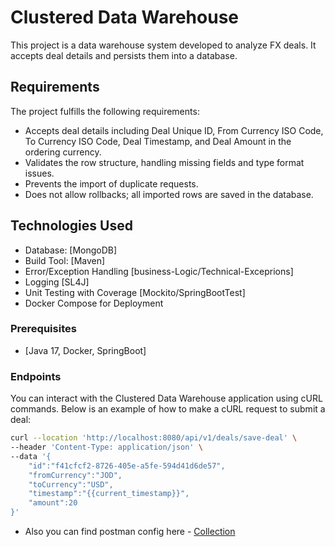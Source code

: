 # Clustered Data Warehouse

This project is a data warehouse system developed to analyze FX deals. It accepts deal details and persists them into a database.

## Requirements

The project fulfills the following requirements:

- Accepts deal details including Deal Unique ID, From Currency ISO Code, To Currency ISO Code, Deal Timestamp, and Deal Amount in the ordering currency.
- Validates the row structure, handling missing fields and type format issues.
- Prevents the import of duplicate requests.
- Does not allow rollbacks; all imported rows are saved in the database.

## Technologies Used

- Database: [MongoDB]
- Build Tool: [Maven]
- Error/Exception Handling [business-Logic/Technical-Exceprions]
- Logging [SL4J]
- Unit Testing with Coverage [Mockito/SpringBootTest]
- Docker Compose for Deployment


### Prerequisites

- [Java 17, Docker, SpringBoot]


### Endpoints

You can interact with the Clustered Data Warehouse application using cURL commands. Below is an example of how to make a cURL request to submit a deal:

```bash
curl --location 'http://localhost:8080/api/v1/deals/save-deal' \
--header 'Content-Type: application/json' \
--data '{
    "id":"f41cfcf2-8726-405e-a5fe-594d41d6de57",
    "fromCurrency":"JOD",
    "toCurrency":"USD",
    "timestamp":"{{current_timestamp}}",
    "amount":20
}'
```
- Also you can find postman config here - [Collection]([http://localhost:8080](https://github.com/ahmadkhaledCS/clusered-warehouse/blob/master/Warehouse.postman_collection.json)https://github.com/ahmadkhaledCS/clusered-warehouse/blob/master/Warehouse.postman_collection.json)
